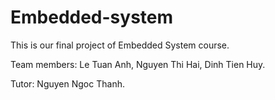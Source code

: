# Embedded-system
This is our final project of Embedded System course.

Team members: Le Tuan Anh, Nguyen Thi Hai, Dinh Tien Huy.

Tutor: Nguyen Ngoc Thanh.

